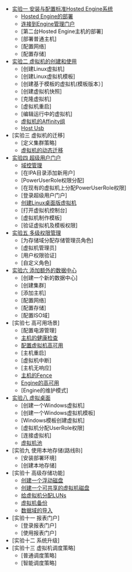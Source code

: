 * [实验一 安装与配置标准Hosted Engine系统]()
  * [Hosted Engine的部署]()
  * [连接到Engine管理门户]()
  * [第二台Hosted Engine主机的部署]
  * [部署普通主机]
  * [配置网络]
  * [配置存储]
* [实验二 虚拟机的创建和使用](../Function_Test/VM_Create_Used.md)
  * [创建Linux虚拟机]
  * [创建Linux虚拟机模板]
  * [创建基于模板的虚拟机(模板版本）]
  * [创建虚拟机快照]
  * [克隆虚拟机]
  * [虚拟机重启]
  * [编辑运行中的虚拟机]
  * [虚拟机的Affinity组](AffinityGroups.md)
  * [Host Usb](Host_Usb.md)
* [实验三 虚拟机的迁移]
  * [定义集群策略]
  * [虚拟机的动态迁移](../Function_Test/VM_Live_Migrate.md)
* [实验四 超级用户门户](../UserPortal_Test/SuperUserPortal.md)
  * [域控管理](../Function_Test/Engine_Manage_Domains.md)
  * [在IPA目录添加新用户]
  * [PowerUserRole权限分配]
  * [在现有的虚拟机上分配PowerUserRole权限]
  * [登录超级用户门户]
  * [创建Linux桌面版虚拟机](../UserPortal_Test/VM_Linux_Create.md)
  * [打开虚拟机控制台]
  * [虚拟机制作模板]
  * [验证虚拟机及模板权限]
* [实验五 多级权限管理](../UserPortal_Test/Multiple_Permission_Manage.md)
  * [为存储域分配存储管理员角色]
  * [虚拟机管理员]
  * [用户权限验证]
  * [自定义角色]
* [实验六 添加额外的数据中心](../Function_Test/Add_Additional_DataCenter.md)
  * [创建一个新的数据中心]
  * [创建集群]
  * [添加主机]
  * [配置网络]
  * [配置存储]
  * [配置ISO域]
* [实验七 高可用场景]
  * [配置电源管理]
  * [主机的健康检查](PMHealthCheck.md)
  * [配置虚拟机高可用](../Function_Test/VM_HA.md)
  * [主机重启]
  * [虚拟机中断]
  * [主机无响应]
  * [主机的Fence](Fence.md)
  * [Engine的高可用](HostedEngine_HA.md)
  * [Engine的维护模式]
* [实验八 虚拟桌面](../Function_Test/Virtual_Desktop.md)
  * [创建一个Windows虚拟机]
  * [创建一个Windows虚拟机模板]
  * [Windows模板创建虚拟机]
  * [虚拟机分配UserRole权限]
  * [连接虚拟机]
  * [虚拟机池](../Function_Test/VM_Pool.md)
* [实验九 使用本地存储(路线B)]
  * [安装部署环境]
  * [创建本地存储]
* [实验十 高级存储功能]
  * [创建一个浮动磁盘](../Function_Test/FloatingDisk_Create.md)
  * [创建一个可共享的虚拟机磁盘](../Function_Test/ShareDisk_Create.md)
  * [给虚拟机分配LUNs](../Function_Test/LUNs_To_VM.md)
  * [虚拟机备份](VM_Backup.md)
  * [数据域的导入](ImportStorageDomain.md)
* [实验十一 报表门户]
  * [登录报表门户]
  * [使用报表门户]
* [实验十二 系统升级]
* [实验十三 虚拟机调度策略]
  * [普通调度策略]
  * [智能调度策略]
